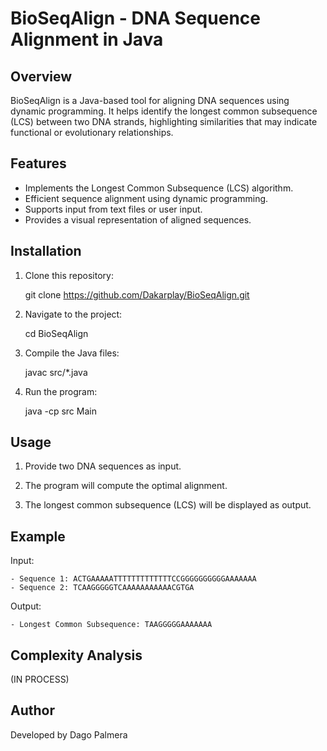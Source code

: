 # BioSeqAlign - DNA Sequence Alignment in Java

## Overview
BioSeqAlign is a Java-based tool for aligning DNA sequences using dynamic programming. It helps identify the longest common subsequence (LCS) between two DNA strands, highlighting similarities that may indicate functional or evolutionary relationships.

## Features
- Implements the Longest Common Subsequence (LCS) algorithm.
- Efficient sequence alignment using dynamic programming.
- Supports input from text files or user input.
- Provides a visual representation of aligned sequences.

## Installation
1. Clone this repository:

    git clone https://github.com/Dakarplay/BioSeqAlign.git

2. Navigate to the project:

    cd BioSeqAlign

3. Compile the Java files:

    javac src/*.java

4. Run the program:

    java -cp src Main

## Usage
1. Provide two DNA sequences as input.

2. The program will compute the optimal alignment.

3. The longest common subsequence (LCS) will be displayed as output.

## Example

Input: 

    - Sequence 1: ACTGAAAAATTTTTTTTTTTTTCCGGGGGGGGGGAAAAAAA
    - Sequence 2: TCAAGGGGGTCAAAAAAAAAAACGTGA

Output:

    - Longest Common Subsequence: TAAGGGGGAAAAAAA

## Complexity Analysis
(IN PROCESS)

## Author
Developed by Dago Palmera